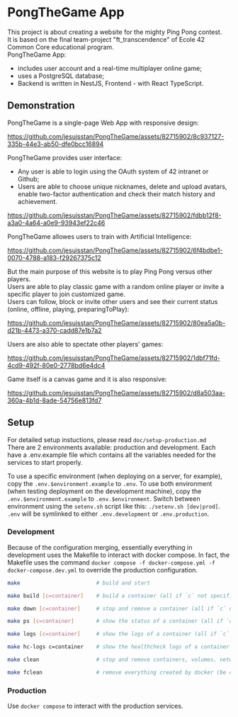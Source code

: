 # PongTheGame App
This project is about creating a website for the mighty Ping Pong contest.\
It is based on the final team-project "ft_transcendence" of Ecole 42 Common Сore educational program.\
PongTheGame App:
- includes user account and a real-time multiplayer online game;
- uses a PostgreSQL database;
- Backend is written in NestJS, Frontend - with React TypeScript.

## Demonstration
PongTheGame is a single-page Web App with responsive design:

https://github.com/jesuisstan/PongTheGame/assets/82715902/8c937127-335b-44e3-ab50-dfe0bcc16894


PongTheGame provides user interface:
- Any user is able to login using the OAuth system of 42 intranet or Github;
- Users are able to choose unique nicknames, delete and upload avatars, enable two-factor authentication and check their match history and achievement.

https://github.com/jesuisstan/PongTheGame/assets/82715902/fdbb12f8-a3a0-4a64-a0e9-93943ef22c46


PongTheGame allowes users to train with Artificial Intelligence:

https://github.com/jesuisstan/PongTheGame/assets/82715902/6f4bdbe1-0070-4788-a183-f29267375c12


But the main purpose of this website is to play Ping Pong versus other players.\
Users are able to play classic game with a random online player or invite a specific player to join customized game.\
Users can follow, block or invite other users and see their current status (online, offline, playing, preparingToPlay):

https://github.com/jesuisstan/PongTheGame/assets/82715902/80ea5a0b-d21b-4473-a370-cadd87e1b7a2


Users are also able to spectate other players' games:

https://github.com/jesuisstan/PongTheGame/assets/82715902/1dbf71fd-4cd9-492f-80e0-2778bd6e4dc4


Game itself is a canvas game and it is also responsive:

https://github.com/jesuisstan/PongTheGame/assets/82715902/d8a503aa-360a-4b1d-8ade-54756e813fd7


## Setup
For detailed setup instuctions, please read `doc/setup-production.md`\
There are 2 environments available: production and development. Each have a .env.example file which contains all the variables
needed for the services to start properly.

To use a specific environment (when deploying on a server, for example), copy the `.env.$environment.example` to `.env`.
To use both environment (when testing deployment on the development machine), copy the `.env.$environment.example` to `.env.$environment`. Switch between environment using the `setenv.sh` script like this: `./setenv.sh [dev|prod]`. `.env` will be symlinked to either `.env.development` or `.env.production`.

### Development

Because of the configuration merging, essentially everything in development uses the Makefile to interact with docker compose. In fact, the Makefile uses the command `docker compose -f docker-compose.yml -f docker-compose.dev.yml` to override the production configuration.

```sh
make                        # build and start

make build [c=container]    # build a container (all if `c` not specified)

make down [c=container]     # stop and remove a container (all if `c` not specified)

make ps [c=container]       # show the status of a container (all if `c` not specified)

make logs [c=container]     # show the logs of a container (all if `c` not specified)

make hc-logs c=container    # show the healthcheck logs of a container

make clean                  # stop and remove containers, volumes, networks and images

make fclean                 # remove everything created by docker (be careful, uses `docker system prune`)
```


### Production

Use `docker compose` to interact with the production services.


